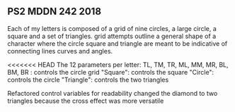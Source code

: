 ## PS2 MDDN 242 2018

Each of my letters is composed of a grid of nine circles, a large circle, a square and a set of triangles. grid attempts outline a general shape of a character where the circle square and triangle are meant to be indicative of connecting lines curves and angles.

<<<<<<< HEAD
The 12 parameters per letter:
  TL, TM, TR, ML, MM, MR, BL, BM, BR : controls the circle grid 
  "Square": controls the square
  "Circle": controls the circle
  "Triangle": controls the two triangles

  Refactored control variables for readability
  changed the diamond to two triangles because the cross effect was more versatile

